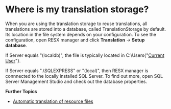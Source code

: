 # Where is my translation storage?
When you are using the translation storage to reuse translations, all translations are stored into a database, called TranslationStorage by default. Its location in the file system depends on your configuration. To see the configuration, open RESX manager and click **Translation** -> **Setup database**.

If Server equals "(localdb)", the file is typically located in C:\Users\{"[Current User](Current-User)"}\. 

If Server equals ".\SQLEXPRESS" or "(local)", then RESX manager is connnected to the locally installed SQL Server. To find out more, open SQL Server Management Studio and check out the database properties.

**Further Topics**
* [Automatic translation of resource files](Automatic-translation-of-resource-files)